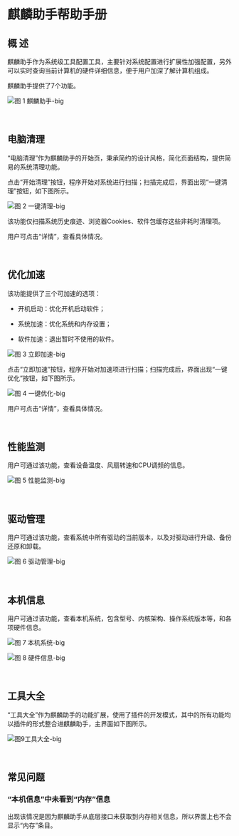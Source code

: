 # 麒麟助手帮助手册
## 概 述
麒麟助手作为系统级工具配置工具，主要针对系统配置进行扩展性加强配置，另外可以实时查询当前计算机的硬件详细信息，便于用户加深了解计算机组成。

麒麟助手提供了7个功能。

![图 1 麒麟助手-big](image/1.png)

<br>

## 电脑清理
“电脑清理”作为麒麟助手的开始页，秉承简约的设计风格，简化页面结构，提供简易的系统清理功能。

点击“开始清理”按钮，程序开始对系统进行扫描；扫描完成后，界面出现“一键清理”按钮，如下图所示。
 
![图 2 一键清理-big](image/2.png)

该功能仅扫描系统历史痕迹、浏览器Cookies、软件包缓存这些非耗时清理项。

用户可点击“详情”，查看具体情况。

<br>

## 优化加速
该功能提供了三个可加速的选项：

- 开机启动：优化开机启动软件；

- 系统加速：优化系统和内存设置；

- 软件加速：退出暂时不使用的软件。

![图 3 立即加速-big](image/3.png)

点击“立即加速”按钮，程序开始对加速项进行扫描；扫描完成后，界面出现“一键优化”按钮，如下图所示。

![图 4 一键优化-big](image/4.png)

用户可点击“详情”，查看具体情况。

<br>

## 性能监测
用户可通过该功能，查看设备温度、风扇转速和CPU调频的信息。

![图 5 性能监测-big](image/5.png)

<br>

## 驱动管理
用户可通过该功能，查看系统中所有驱动的当前版本，以及对驱动进行升级、备份还原和卸载。
 
![图 6 驱动管理-big](image/6.png)

<br>

## 本机信息
用户可通过该功能，查看本机系统，包含型号、内核架构、操作系统版本等，和各项硬件信息。
 
![图 7 本机系统-big](image/7.png)
 
![图 8 硬件信息-big](image/8.png)

<br>

## 工具大全
“工具大全”作为麒麟助手的功能扩展，使用了插件的开发模式，其中的所有功能均以插件的形式整合进麒麟助手，主界面如下图所示。
 
![图9工具大全-big](image/9.png)

<br>

## 常见问题
### “本机信息”中未看到“内存”信息
出现该情况是因为麒麟助手从底层接口未获取到内存相关信息，所以界面上也不会显示“内存”条目。

